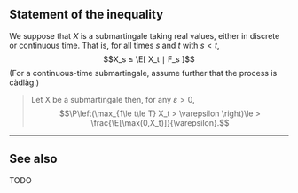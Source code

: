## Statement of the inequality

We suppose that $X$ is a submartingale taking real values, either in discrete or continuous time. That is, for all times $s$ and $t$ with $s < t$,
$$X_s ≤ \E[ X_t ∣ F_s ]$$
(For a continuous-time submartingale, assume further that the process is càdlàg.)

> Let X be a submartingale then, for any $\varepsilon>0$, 
> $$\P\left(\max_{1\le t\le T} X_t > \varepsilon \right)\le > \frac{\E[\max(0,X_t)]}{\varepsilon}.$$




---

## See also

TODO